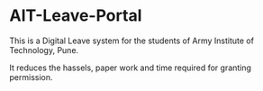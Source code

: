 # AIT-Leave-Portal

This is a Digital Leave system for the students of Army Institute of Technology, Pune.

It reduces the hassels, paper work and time required for granting permission. 
